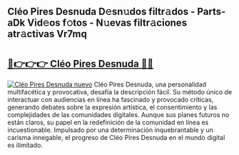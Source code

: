 ## Cléo Pires Desnuda D𝚎sn𝚞dos filtr𝚊dos - Parts-aDk Vid𝚎os f𝚘tos - N𝚞evas filtr𝚊ciones atr𝚊ctivas Vr7mq

# <h2><a href="http://mbc8ih8.tromn.icu/?c=Cl%c3%a9o+Pires+Desnuda">🔗👉👉👉 Cléo Pires Desnuda 🔗🔗</a></h2>

[![Cléo Pires Desnuda nuevo](https://i.imgur.com/pEAQMta.gif)](http://mbc8ih8.tromn.icu/?c=Cl%c3%a9o+Pires+Desnuda)
Cléo Pires Desnuda, una personalidad multifacética y provocativa, desafía la descripción fácil. Su método único de interactuar con audiencias en línea ha fascinado y provocado críticas, generando debates sobre la expresión artística, el consentimiento y las complejidades de las comunidades digitales. Aunque sus planes futuros no están claros, su papel en la redefinición de la comunidad en línea es incuestionable. Impulsado por una determinación inquebrantable y un carisma innegable, el progreso de Cléo Pires Desnuda en el mundo digital es ilimitado.
